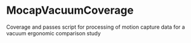 # MocapVacuumCoverage
Coverage and passes script for processing of motion capture data for a vacuum ergonomic comparison study
